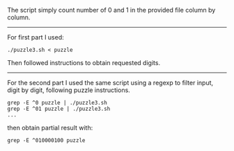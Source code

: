 The script simply count number of 0 and 1 in the provided file column by column.

---

For first part I used:
```
./puzzle3.sh < puzzle
```
Then followed instructions to obtain requested digits.

---

For the second part I used the same script using a regexp to filter input, digit by digit, following puzzle instructions.
```
grep -E ^0 puzzle | ./puzzle3.sh
grep -E ^01 puzzle | ./puzzle3.sh
...
```
then obtain partial result with:
```
grep -E ^010000100 puzzle
```
